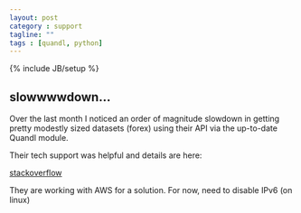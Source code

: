 ```yaml
---
layout: post
category : support
tagline: ""
tags : [quandl, python]
---
```

{% include JB/setup %}


## slowwwwdown...

Over the last month I noticed an order of magnitude slowdown in getting pretty modestly sized datasets (forex) using their API via the up-to-date Quandl module.

Their tech support was helpful and details are here:

[stackoverflow](http://stackoverflow.com/questions/40090096/quandl-response-extremely-slow-on-my-home-network-as-opposed-to-my-mobile-wifi-h/40102819#40102819)

They are working with AWS for a solution.  For now, need to disable IPv6 (on linux)


